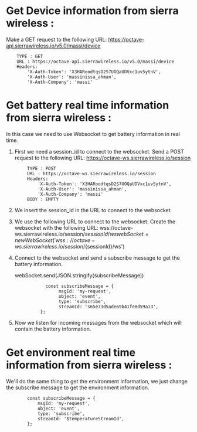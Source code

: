 # Get Device information from sierra wireless :
Make a GET request to the following URL:
https://octave-api.sierrawireless.io/v5.0/massi/device

```
    TYPE : GET
    URL : https://octave-api.sierrawireless.io/v5.0/massi/device
    Headers:
        'X-Auth-Token': 'X3HARoodtqsD2S7UOQaUDVxc1uv5ytnV',
        'X-Auth-User': 'massinissa_ahman', 
        'X-Auth-Company': 'massi'

```

# Get battery real time information from sierra wireless :
In this case we need to use Websocket to get battery information in real time.
   1. First we need a session_id to connect to the websocket.
      Send a POST request to the following URL:
      https://octave-ws.sierrawireless.io/session

```
        TYPE : POST
        URL : https://octave-ws.sierrawireless.io/session
        Headers:
            'X-Auth-Token': 'X3HARoodtqsD2S7UOQaUDVxc1uv5ytnV',
            'X-Auth-User': 'massinissa_ahman', 
            'X-Auth-Company': 'massi'
        BODY : EMPTY
```

   2. We insert the session_id in the URL to connect to the websocket.
   3. We use the following URL to connect to the websocket:
      Create the websocket with the following URL:
      wss://octave-ws.sierrawireless.io/session/${sessionId}/ws
      webSocket = new WebSocket('wss://octave-ws.sierrawireless.io/session/${sessionId}/ws')
    
4. Connect to the websocket and send a subscribe message to get the battery information.
            
   webSocket.send(JSON.stringify(subscribeMessage))
       
```
               const subscribeMessage = {
                    msgId: 'my-request',
                    object: 'event',
                    type: 'subscribe',
                    streamId: 's65e73d5ade69b41fe8d59a13',
             };
```
    
5. Now we listen for incoming messages from the websocket which will contain the battery information.

# Get environment real time information from sierra wireless :
We'll do the same thing to get the environment information, we just change the subscribe message to get the environment information.

```
        const subscribeMessage = {
            msgId: 'my-request',
            object: 'event',
            type: 'subscribe',
            streamId: '$temperatureStreamId',
        };
```
